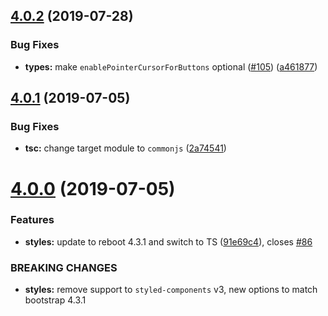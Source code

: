 ## [4.0.2](https://github.com/alexruzzarin/styled-reboot/compare/v4.0.1...v4.0.2) (2019-07-28)


### Bug Fixes

* **types:** make `enablePointerCursorForButtons` optional ([#105](https://github.com/alexruzzarin/styled-reboot/issues/105)) ([a461877](https://github.com/alexruzzarin/styled-reboot/commit/a461877))

## [4.0.1](https://github.com/alexruzzarin/styled-reboot/compare/v4.0.0...v4.0.1) (2019-07-05)


### Bug Fixes

* **tsc:** change target module to `commonjs` ([2a74541](https://github.com/alexruzzarin/styled-reboot/commit/2a74541))

# [4.0.0](https://github.com/alexruzzarin/styled-reboot/compare/v3.0.2...v4.0.0) (2019-07-05)


### Features

* **styles:** update to reboot 4.3.1 and switch to TS ([91e69c4](https://github.com/alexruzzarin/styled-reboot/commit/91e69c4)), closes [#86](https://github.com/alexruzzarin/styled-reboot/issues/86)


### BREAKING CHANGES

* **styles:** remove support to `styled-components` v3, new options to match bootstrap 4.3.1
